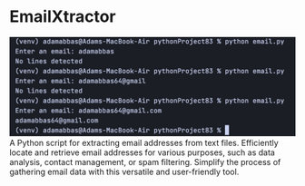 # EmailXtractor
[![Cover Photo](emailcheck.png)](https://github.com/HabibiKang/EmailXtractor/)
A Python script for extracting email addresses from text files. Efficiently locate and retrieve email addresses for various purposes, such as data analysis, contact management, or spam filtering. Simplify the process of gathering email data with this versatile and user-friendly tool.
